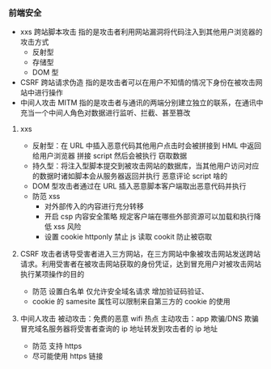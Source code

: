 ### 前端安全

- xxs 跨站脚本攻击 指的是攻击者利用网站漏洞将代码注入到其他用户浏览器的攻击方式
  - 反射型
  - 存储型
  - DOM 型
- CSRF 跨站请求伪造 指的是攻击者可以在用户不知情的情况下身份在被攻击网站中进行操作
- 中间人攻击 MITM 指的是攻击者与通讯的两端分别建立独立的联系，在通讯中充当一个中间人角色对数据进行监听、拦截、甚至篡改

1. xxs

   - 反射型：在 URL 中插入恶意代码其他用户点击时会被拼接到 HML 中返回给用户浏览器
     拼接 script 然后会被执行 窃取数据
   - 持久型：将注入型脚本提交到被攻击网站的数据库，当其他用户访问对应的数据时诸如脚本会从服务器返回并执行
     恶意评论 script 啥的
   - DOM 型攻击者通过在 URL 插入恶意脚本客户端取出恶意代码并执行
   - 防范 xss
     - 对外部传入的内容进行充分转移
     - 开启 csp 内容安全策略 规定客户端在哪些外部资源可以加载和执行降低 xss 风险
     - 设置 cookie httponly 禁止 js 读取 cookit 防止被窃取

2. CSRF
   攻击者诱导受害者进入三方网站，在三方网站中象被攻击网站发送跨站请求。利用受害者在被攻击网站获取的身份凭证，达到冒充用户对被攻击网站执行某项操作的目的
   - 防范 设置白名单 仅允许安全域名请求 增加验证码验证、
   - cookie 的 samesite 属性可以限制来自第三方的 cookie 的使用
3. 中间人攻击
   被动攻击：免费的恶意 wifi 热点
   主动攻击：app 欺骗/DNS 欺骗冒充域名服务器将受害者查询的 ip 地址转发到攻击者的 ip 地址
   - 防范 支持 https
   - 尽可能使用 https 链接
